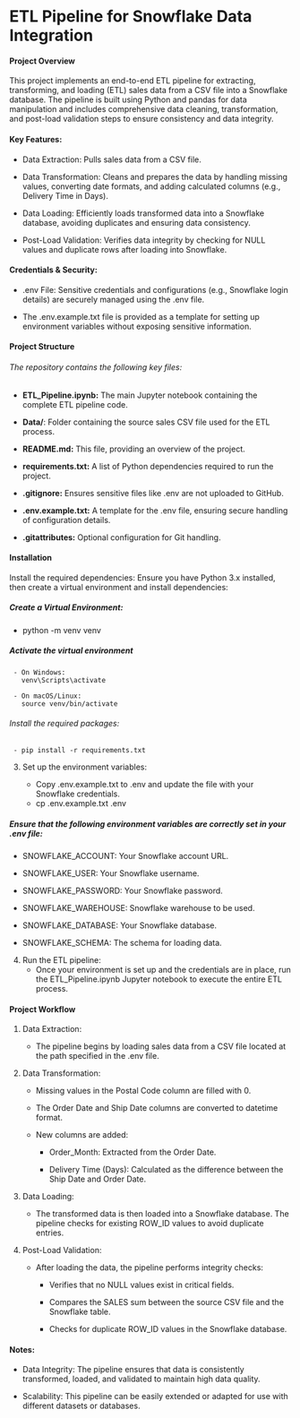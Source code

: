 # ETL Pipeline for Snowflake Data Integration
#### Project Overview
This project implements an end-to-end ETL pipeline for extracting, transforming, and loading (ETL) sales data from a CSV file into a Snowflake database. The pipeline is built using Python and pandas for data manipulation and includes comprehensive data cleaning, transformation, and post-load validation steps to ensure consistency and data integrity.
#### Key Features:
-  Data Extraction: Pulls sales data from a CSV file.

-  Data Transformation: Cleans and prepares the data by handling missing values, converting date formats, and adding calculated columns (e.g., Delivery Time in Days).

-  Data Loading: Efficiently loads transformed data into a Snowflake database, avoiding duplicates and ensuring data consistency.

-  Post-Load Validation: Verifies data integrity by checking for NULL values and duplicate rows after loading into Snowflake.

#### Credentials & Security:

-  .env File: Sensitive credentials and configurations (e.g., Snowflake login details) are securely managed using the .env file.

-   The .env.example.txt file is provided as a template for setting up environment variables without exposing sensitive information.

#### Project Structure
###### The repository contains the following key files:

 - **ETL_Pipeline.ipynb:** The main Jupyter notebook containing the complete ETL pipeline code.

 - **Data/**: Folder containing the source sales CSV file used for the ETL process.

 - **README.md:** This file, providing an overview of the project.

 - **requirements.txt:** A list of Python dependencies required to run the project.

 - **.gitignore:** Ensures sensitive files like .env are not uploaded to GitHub.

 - **.env.example.txt:** A template for the .env file, ensuring secure handling of configuration details.

 - **.gitattributes:** Optional configuration for Git handling.

#### Installation
Install the required dependencies:
Ensure you have Python 3.x installed, then create a virtual environment and install dependencies:

##### Create a Virtual Environment:

- python -m venv venv

##### Activate the virtual environment

     - On Windows:
       venv\Scripts\activate

     - On macOS/Linux:
       source venv/bin/activate

 ###### Install the required packages:
 
     - pip install -r requirements.txt

3. Set up the environment variables:
   
   - Copy .env.example.txt to .env and update the file with your Snowflake credentials.
   - cp .env.example.txt .env

##### Ensure that the following environment variables are correctly set in your .env file:

   - SNOWFLAKE_ACCOUNT: Your Snowflake account URL.

   - SNOWFLAKE_USER: Your Snowflake username.

   - SNOWFLAKE_PASSWORD: Your Snowflake password.

   - SNOWFLAKE_WAREHOUSE: Snowflake warehouse to be used.

   - SNOWFLAKE_DATABASE: Your Snowflake database.

   - SNOWFLAKE_SCHEMA: The schema for loading data.

4. Run the ETL pipeline:
   - Once your environment is set up and the credentials are in place, run the ETL_Pipeline.ipynb Jupyter notebook to execute the entire ETL process.

#### Project Workflow
1. Data Extraction:
   - The pipeline begins by loading sales data from a CSV file located at the path specified in the .env file.

2. Data Transformation:
   - Missing values in the Postal Code column are filled with 0.

   - The Order Date and Ship Date columns are converted to datetime format.

   - New columns are added:

      - Order_Month: Extracted from the Order Date.

      - Delivery Time (Days): Calculated as the difference between the Ship Date and Order Date.

3. Data Loading:
   - The transformed data is then loaded into a Snowflake database. The pipeline checks for existing ROW_ID values to avoid duplicate entries.

4. Post-Load Validation:
   - After loading the data, the pipeline performs integrity checks:

       - Verifies that no NULL values exist in critical fields.

       - Compares the SALES sum between the source CSV file and the Snowflake table.

       - Checks for duplicate ROW_ID values in the Snowflake database.

#### Notes:

-  Data Integrity: The pipeline ensures that data is consistently transformed, loaded, and validated to maintain high data quality.

-  Scalability: This pipeline can be easily extended or adapted for use with different datasets or databases.




